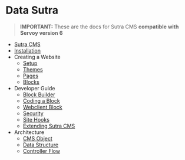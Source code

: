 # Data Sutra

> **IMPORTANT:** These are the docs for Sutra CMS **compatible with Servoy version 6**

- [Sutra CMS](sutra-cms.md)
- [Installation](installation.md)
- Creating a Website
    - [Setup](site/setup.md)
    - [Themes](site/themes.md)
    - [Pages](site/pages.md)
    - [Blocks](site/blocks.md)
- Developer Guide
    - [Block Builder](developer/block-builder.md)
    - [Coding a Block](developer/coding-a-block.md)
    - [Webclient Block](developer/webclient-block.md)
    - [Security](developer/security.md)
    - [Site Hooks](developer/site-hooks.md)
    - [Extending Sutra CMS](developer/extending-cms.md)
- Architecture
    - [CMS Object](architecture/cms-object.md)
    - [Data Structure](architecture/data-structure.md)
    - [Controller Flow](architecture/controller-flow.md)